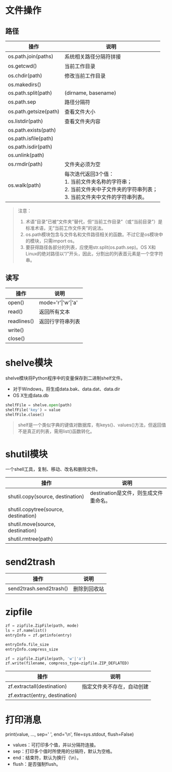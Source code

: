 # 文件操作

## 路径

| 操作                  | 说明                                                         |
| --------------------- | ------------------------------------------------------------ |
| os.path.join(paths)   | 系统相关路径分隔符拼接                                       |
| os.getcwd()           | 当前工作目录                                                 |
| os.chdir(path)        | 修改当前工作目录                                             |
| os.makedirs()         |                                                              |
| os.path.split(path)   | (dirname, basename)                                          |
| os.path.sep           | 路径分隔符                                                   |
| os.path.getsize(path) | 查看文件大小                                                 |
| os.listdir(path)      | 查看文件夹内容                                               |
| os.path.exists(path)  |                                                              |
| os.path.isfile(path)  |                                                              |
| os.path.isdir(path)   |                                                              |
| os.unlink(path)       |                                                              |
| os.rmdir(path)        | 文件夹必须为空                                               |
| os.walk(path)         | 每次迭代返回3个值：<br/>1. 当前文件夹名称的字符串；<br/>2. 当前文件夹中子文件夹的字符串列表；<br/>3. 当前文件夹中文件的字符串列表。 |

> 注意：
>
> 1. 术语“目录”已被“文件夹”替代，但“当前工作目录”（或“当前目录”）是标准术语，无“当前工作文件夹”的说法。
> 2. os.path模块包含与文件名和文件路径相关的函数。不过它是os模块中的模块，只需import os。
> 3. 要获得路径各部分的列表，应使用str.split(os.path.sep)。OS X和Linux的绝对路径以“/”开头，因此，分割出的列表首元素是一个空字符串。

## 读写

| 操作        | 说明               |
| ----------- | ------------------ |
| open()      | mode='r'\|'w'\|'a' |
| read()      | 返回所有文本       |
| readlines() | 返回行字符串列表   |
| write()     |                    |
| close()     |                    |

# shelve模块

shelve模块将Python程序中的变量保存到二进制shelf文件。

* 对于Windows，将生成data.bak、data.dat、data.dir
* OS X生成data.db

```python
shelfFile = shelve.open(path)
shelfFile('key') = value
shelfFile.close()
```

> shelf是一个类似字典的键值对数据库，有keys()、values()方法，但返回值不是真正的列表，需用list()函数转化。

# shutil模块

一个shell工具，复制、移动、改名和删除文件。

| 操作                                 | 说明                                  |
| ------------------------------------ | ------------------------------------- |
| shutil.copy(source, destination)     | destination是文件，则生成文件重命名。 |
| shutil.copytree(source, destination) |                                       |
| shutil.move(source, destination)     |                                       |
| shutil.rmtree(path)                  |                                       |

# send2trash

| 操作                    | 说明         |
| ----------------------- | ------------ |
| send2trash.send2trash() | 删除到回收站 |



# zipfile

```python
zf = zipfile.ZipFile(path, mode)
ls = zf.namelist()
entryInfo = zf.getinfo(entry)

entryInfo.file_size
entryInfo.compress_size

zf = zipfile.ZipFile(path, 'w'|'a')
zf.write(filename, compress_type=zipfile.ZIP_DEFLATED)
```

| 操作                           | 说明                       |
| ------------------------------ | -------------------------- |
| zf.extractall(destination)     | 指定文件夹不存在，自动创建 |
| zf.extract(entry, destination) |                            |



# 打印消息

print(value, ..., sep=' ', end='\n', file=sys.stdout, flush=False)

* values：可打印多个值，并以分隔符连接。
* sep：打印多个值时所使用的分隔符，默认为空格。
* end：结束符，默认为换行（\n）。
* flush：是否强制flush。

